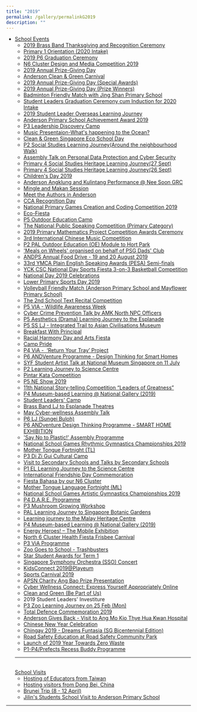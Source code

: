 ```yaml
---
title: "2019"
permalink: /gallery/permalinkG2019
description: ""
---
```

<ul>
<li><u>School Events<br /></u>
<ul>
<li><a href="https://www.facebook.com/pg/Anderson-Primary-School-Official-248457555191296/photos/?tab=album&amp;album_id=2548616591842036" target="_blank" rel="noopener">2019 Brass Band Thanksgiving and Recognition Ceremony</a></li>
<li><a href="https://www.facebook.com/pg/Anderson-Primary-School-Official-248457555191296/photos/?tab=album&amp;album_id=2523894157647613" target="_blank" rel="noopener">Primary 1 Orientation (2020 Intake)</a></li>
<li><a href="https://www.facebook.com/pg/Anderson-Primary-School-Official-248457555191296/photos/?tab=album&amp;album_id=2517039178333111" target="_blank" rel="noopener">2019 P6 Graduation Ceremony</a></li>
<li><a href="https://www.facebook.com/pg/Anderson-Primary-School-Official-248457555191296/photos/?tab=album&amp;album_id=2516661461704216" target="_blank" rel="noopener">N6 Cluster Design and Media Competition 2019</a></li>
<li><a href="https://www.facebook.com/pg/Anderson-Primary-School-Official-248457555191296/photos/?tab=album&amp;album_id=2515136888523340" target="_blank" rel="noopener">2019 Annual Prize-Giving Day</a></li>
<li><a href="https://www.facebook.com/pg/Anderson-Primary-School-Official-248457555191296/photos/?tab=album&amp;album_id=2514825488554480" target="_blank" rel="noopener">Anderson Clean &amp; Green Carnival</a></li>
<li><a href="https://www.facebook.com/pg/Anderson-Primary-School-Official-248457555191296/photos/?tab=album&amp;album_id=2513411835362512" target="_blank" rel="noopener">2019 Annual Prize-Giving Day (Special Awards)</a></li>
<li><a href="https://www.facebook.com/pg/Anderson-Primary-School-Official-248457555191296/photos/?tab=album&amp;album_id=2510867412283621" target="_blank" rel="noopener">2019 Annual Prize-Giving Day (Prize Winners)</a></li>
<li><a href="https://www.facebook.com/pg/Anderson-Primary-School-Official-248457555191296/photos/?tab=album&amp;album_id=2508738615829834" target="_blank" rel="noopener">Badminton Friendly Match with Jing Shan Primary School</a></li>
<li><a href="https://www.facebook.com/pg/Anderson-Primary-School-Official-248457555191296/photos/?tab=album&amp;album_id=2507909479246081" target="_blank" rel="noopener">Student Leaders Graduation Ceremony cum Induction for 2020 Intake</a></li>
<li><a href="https://www.facebook.com/pg/Anderson-Primary-School-Official-248457555191296/photos/?tab=album&amp;album_id=2499368166766879" target="_blank" rel="noopener">2019 Student Leader Overseas Learning Journey</a></li>
<li><a href="https://www.facebook.com/pg/Anderson-Primary-School-Official-248457555191296/photos/?tab=album&amp;album_id=2506174379419591" target="_blank" rel="noopener">Anderson Primary School Achievement Award 2019</a></li>
<li><a href="https://www.facebook.com/pg/Anderson-Primary-School-Official-248457555191296/photos/?tab=album&amp;album_id=2502022099834819" target="_blank" rel="noopener">P3 Leadership Discovery Camp</a></li>
<li><a href="https://www.facebook.com/pg/Anderson-Primary-School-Official-248457555191296/photos/?tab=album&amp;album_id=2501349996568696" target="_blank" rel="noopener">Music Presentaion-What's happening to the Ocean?</a></li>
<li><a href="https://www.facebook.com/pg/Anderson-Primary-School-Official-248457555191296/photos/?tab=album&amp;album_id=2490893044281058" target="_blank" rel="noopener">Clean &amp; Green Singapore Eco School Day</a></li>
<li><a href="https://www.facebook.com/pg/Anderson-Primary-School-Official-248457555191296/photos/?tab=album&amp;album_id=2474250392611990" target="_blank" rel="noopener">P2 Social Studies Learning Journey(Around the neighbourhood Walk)</a></li>
<li><a href="https://www.facebook.com/pg/Anderson-Primary-School-Official-248457555191296/photos/?tab=album&amp;album_id=2434756149894748" target="_blank" rel="noopener">Assembly Talk on Personal Data Protection and Cyber Security</a></li>
<li><a href="https://www.facebook.com/pg/Anderson-Primary-School-Official-248457555191296/photos/?tab=album&amp;album_id=2430982490272114" target="_blank" rel="noopener">Primary 4 Social Studies Heritage Learning Journey(27 Sept)</a></li>
<li><a href="https://www.facebook.com/pg/Anderson-Primary-School-Official-248457555191296/photos/?tab=album&amp;album_id=2430968653606831" target="_blank" rel="noopener">Primary 4 Social Studies Heritage Learning Journey(26 Sept)</a></li>
<li><a href="https://www.facebook.com/pg/Anderson-Primary-School-Official-248457555191296/photos/?tab=album&amp;album_id=2422287927808237" target="_blank" rel="noopener">Children's Day 2019</a></li>
<li><a href="https://www.facebook.com/pg/Anderson-Primary-School-Official-248457555191296/photos/?tab=album&amp;album_id=2414312161939147" target="_blank" rel="noopener">Anderson Angklung and Kulintang Performance @ Nee Soon GRC</a></li>
<li><a href="https://www.facebook.com/pg/Anderson-Primary-School-Official-248457555191296/photos/?tab=album&amp;album_id=2394801143890249" target="_blank" rel="noopener">Mingle and Makan Session</a></li>
<li><a href="https://www.facebook.com/pg/Anderson-Primary-School-Official-248457555191296/photos/?tab=album&amp;album_id=2393888967314800" target="_blank" rel="noopener">Meet the Authors in Anderson</a></li>
<li><a href="https://www.facebook.com/pg/Anderson-Primary-School-Official-248457555191296/photos/?tab=album&amp;album_id=2392803457423351" target="_blank" rel="noopener">CCA Recognition Day</a></li>
<li><a href="https://www.facebook.com/pg/Anderson-Primary-School-Official-248457555191296/photos/?tab=album&amp;album_id=2392474794122884" target="_blank" rel="noopener">National Primary Games Creation and Coding Competition 2019</a></li>
<li><a href="https://www.facebook.com/pg/Anderson-Primary-School-Official-248457555191296/photos/?tab=album&amp;album_id=2388854771151553" target="_blank" rel="noopener">Eco-Fiesta</a></li>
<li><a href="https://www.facebook.com/pg/Anderson-Primary-School-Official-248457555191296/photos/?tab=album&amp;album_id=2383515158352181" target="_blank" rel="noopener">P5 Outdoor Education Camp</a></li>
<li><a href="https://www.facebook.com/pg/Anderson-Primary-School-Official-248457555191296/photos/?tab=album&amp;album_id=2365770313459999" target="_blank" rel="noopener">The National Public Speaking Competition (Primary Category)</a></li>
<li><a href="https://www.facebook.com/pg/Anderson-Primary-School-Official-248457555191296/photos/?tab=album&amp;album_id=2364605946909769" target="_blank" rel="noopener">2019 Primary Mathematics Project Competition Awards Ceremony</a></li>
<li><a href="https://www.facebook.com/pg/Anderson-Primary-School-Official-248457555191296/photos/?tab=album&amp;album_id=2353795561324141" target="_blank" rel="noopener">3rd International Chinese Music Competition</a></li>
<li><a href="https://www.facebook.com/pg/Anderson-Primary-School-Official-248457555191296/photos/?tab=album&amp;album_id=2297861276917570" target="_blank" rel="noopener">P2 PAL Outdoor Education (OE) Module to Hort Park</a></li>
<li><a href="https://www.facebook.com/pg/Anderson-Primary-School-Official-248457555191296/photos/?tab=album&amp;album_id=2340417329328631" target="_blank" rel="noopener">'Meals on Wheels' organised on behalf of PSG Dads' Club</a></li>
<li><a href="https://www.facebook.com/pg/Anderson-Primary-School-Official-248457555191296/photos/?tab=album&amp;album_id=2334895103214187" target="_blank" rel="noopener">ANDPS Annual Food Drive - 19 and 20 August 2019</a></li>
<li><a href="https://www.facebook.com/pg/Anderson-Primary-School-Official-248457555191296/photos/?tab=album&amp;album_id=2333408646696166" target="_blank" rel="noopener">33rd YMCA Plain English Speaking Awards (PESA) Semi-finals</a></li>
<li><a href="https://www.facebook.com/pg/Anderson-Primary-School-Official-248457555191296/photos/?tab=album&amp;album_id=2333408646696166" target="_blank" rel="noopener">YCK CSC National Day Sports Fiesta 3-on-3 Basketball Competition</a></li>
<li><a href="https://www.facebook.com/pg/Anderson-Primary-School-Official-248457555191296/photos/?tab=album&amp;album_id=2323589011011463" target="_blank" rel="noopener">National Day 2019 Celebrations</a></li>
<li><a href="https://www.facebook.com/pg/Anderson-Primary-School-Official-248457555191296/photos/?tab=album&amp;album_id=2323603761009988" target="_blank" rel="noopener">Lower Primary Sports Day 2019</a></li>
<li><a href="https://www.facebook.com/pg/Anderson-Primary-School-Official-248457555191296/photos/?tab=album&amp;album_id=2319926574711040" target="_blank" rel="noopener">Volleyball Friendly Match (Anderson Primary School and Mayflower Primary School)</a></li>
<li><a href="https://www.facebook.com/pg/Anderson-Primary-School-Official-248457555191296/photos/?tab=album&amp;album_id=2319068658130165" target="_blank" rel="noopener">The 2nd School Text Recital Competition</a></li>
<li><a href="https://www.facebook.com/pg/Anderson-Primary-School-Official-248457555191296/photos/?tab=album&amp;album_id=2309665459070485" target="_blank" rel="noopener">P5 VIA - Wildlife Awareness Week</a></li>
<li><a href="https://www.facebook.com/pg/Anderson-Primary-School-Official-248457555191296/photos/?tab=album&amp;album_id=2295613503809014" target="_blank" rel="noopener">Cyber Crime Prevention Talk by AMK North NPC Officers</a></li>
<li><a href="https://www.facebook.com/pg/Anderson-Primary-School-Official-248457555191296/photos/?tab=album&amp;album_id=2295726423797722" target="_blank" rel="noopener">P5 Aesthetics (Drama) Learning Journey to the Esplanade</a></li>
<li><a href="https://www.facebook.com/pg/Anderson-Primary-School-Official-248457555191296/photos/?tab=album&amp;album_id=2294439377259760" target="_blank" rel="noopener">P5 SS LJ - Integrated Trail to Asian Civilisations Museum</a></li>
<li><a href="https://www.facebook.com/pg/Anderson-Primary-School-Official-248457555191296/photos/?tab=album&amp;album_id=2290785060958525" target="_blank" rel="noopener">Breakfast With Principal</a></li>
<li><a href="https://www.facebook.com/pg/Anderson-Primary-School-Official-248457555191296/photos/?tab=album&amp;album_id=2287635874606777" target="_blank" rel="noopener">Racial Harmony Day and Arts Fiesta</a></li>
<li><a href="https://www.facebook.com/pg/Anderson-Primary-School-Official-248457555191296/photos/?tab=album&amp;album_id=2284034334966931" target="_blank" rel="noopener">Camp Pride</a></li>
<li><a href="https://www.facebook.com/pg/Anderson-Primary-School-Official-248457555191296/photos/?tab=album&amp;album_id=2283978198305878" target="_blank" rel="noopener">P4 ViA -&nbsp;&nbsp;&lsquo;Return Your Tray&rsquo; Project</a></li>
<li><a href="https://www.facebook.com/pg/Anderson-Primary-School-Official-248457555191296/photos/?tab=album&amp;album_id=2275625145807850" target="_blank" rel="noopener">P6 ANDVenture Programme - Design Thinking for Smart Homes</a></li>
<li><a href="https://www.facebook.com/pg/Anderson-Primary-School-Official-248457555191296/photos/?tab=album&amp;album_id=2275104202526611" target="_blank" rel="noopener">SYF Student Artist Talk at National Museum Singapore on 11 July</a></li>
<li><a href="https://www.facebook.com/pg/Anderson-Primary-School-Official-248457555191296/photos/?tab=album&amp;album_id=2273870315983333" target="_blank" rel="noopener">P2 Learning Journey to Science Centre</a></li>
<li><a href="https://www.facebook.com/pg/Anderson-Primary-School-Official-248457555191296/photos/?tab=album&amp;album_id=2273863169317381" target="_blank" rel="noopener">Pintar Kata Competition</a></li>
<li><a href="https://www.facebook.com/pg/Anderson-Primary-School-Official-248457555191296/photos/?tab=album&amp;album_id=2273367756033589" target="_blank" rel="noopener">P5 NE Show 2019</a></li>
<li><a href="https://www.facebook.com/pg/Anderson-Primary-School-Official-248457555191296/photos/?tab=album&amp;album_id=2271598826210482" target="_blank" rel="noopener">11th National Story-telling Competition &ldquo;Leaders of Greatness&rdquo;</a></li>
<li><a href="https://www.facebook.com/pg/Anderson-Primary-School-Official-248457555191296/photos/?tab=album&amp;album_id=2101369346566765" target="_blank" rel="noopener">P4 Museum-based Learning @ National Gallery (2019)</a></li>
<li><a href="https://www.facebook.com/pg/Anderson-Primary-School-Official-248457555191296/photos/?tab=album&amp;album_id=2199140560122976" target="_blank" rel="noopener">Student Leaders' Camp</a></li>
<li><a href="https://www.facebook.com/pg/Anderson-Primary-School-Official-248457555191296/photos/?tab=album&amp;album_id=2210565202313845" target="_blank" rel="noopener">Brass Band LJ to Esplanade Theatres<br /></a></li>
<li><a href="https://www.facebook.com/pg/Anderson-Primary-School-Official-248457555191296/photos/?tab=album&amp;album_id=2207217725981926" target="_blank" rel="noopener">May Cyber-wellness Assembly Talk</a></li>
<li><a href="https://www.facebook.com/pg/Anderson-Primary-School-Official-248457555191296/photos/?tab=album&amp;album_id=2195306913839674" target="_blank" rel="noopener">P6 LJ (Sungei Buloh)</a></li>
<li><a href="https://www.facebook.com/pg/Anderson-Primary-School-Official-248457555191296/photos/?tab=album&amp;album_id=2194373513933014" target="_blank" rel="noopener">P6 ANDventure Design Thinking Programme - SMART HOME EXHIBITION</a></li>
<li><a href="https://www.facebook.com/pg/Anderson-Primary-School-Official-248457555191296/photos/?tab=album&amp;album_id=2141688422534857" target="_blank" rel="noopener">'Say No to Plastic!' Assembly Programme</a></li>
<li><a href="https://www.facebook.com/pg/Anderson-Primary-School-Official-248457555191296/photos/?tab=album&amp;album_id=2138720012831698" target="_blank" rel="noopener">National School Games Rhythmic Gymnastics Championships 2019</a></li>
<li><a href="https://www.facebook.com/pg/Anderson-Primary-School-Official-248457555191296/photos/?tab=album&amp;album_id=2131974220172944" target="_blank" rel="noopener">Mother Tongue Fortnight (TL)</a></li>
<li><a href="https://www.facebook.com/pg/Anderson-Primary-School-Official-248457555191296/photos/?tab=album&amp;album_id=2129015553802144" target="_blank" rel="noopener">P3 Di Zi Gui Cultural Camp</a></li>
<li><a href="https://www.facebook.com/pg/Anderson-Primary-School-Official-248457555191296/photos/?tab=album&amp;album_id=2127657133937986" target="_blank" rel="noopener">Visit to Secondary Schools and Talks by Secondary Schools</a></li>
<li><a href="https://www.facebook.com/pg/Anderson-Primary-School-Official-248457555191296/photos/?tab=album&amp;album_id=2123927067644326" target="_blank" rel="noopener">P1 EL Learning Journey to the Science Centre</a></li>
<li><a href="https://www.facebook.com/pg/Anderson-Primary-School-Official-248457555191296/photos/?tab=album&amp;album_id=2123161894387510" target="_blank" rel="noopener">International Friendship Day Commemoration</a></li>
<li><a href="https://www.facebook.com/pg/Anderson-Primary-School-Official-248457555191296/photos/?tab=album&amp;album_id=2113677875335912" target="_blank" rel="noopener">Fiesta Bahasa by our N6 Cluster</a></li>
<li><a href="https://www.facebook.com/pg/Anderson-Primary-School-Official-248457555191296/photos/?tab=album&amp;album_id=2113671275336572" target="_blank" rel="noopener">Mother Tongue Language Fortnight (ML)</a></li>
<li><a href="https://www.facebook.com/pg/Anderson-Primary-School-Official-248457555191296/photos/?tab=album&amp;album_id=2113186438718389" target="_blank" rel="noopener">National School Games Artistic Gymnastics Championships 2019</a></li>
<li><a href="https://www.facebook.com/pg/Anderson-Primary-School-Official-248457555191296/photos/?tab=album&amp;album_id=2111702112200155" target="_blank" rel="noopener">P4 D.A.R.E. Programme</a></li>
<li><a href="https://www.facebook.com/pg/Anderson-Primary-School-Official-248457555191296/photos/?tab=album&amp;album_id=2109848605718839" target="_blank" rel="noopener">P3 Mushroom Growing Workshop</a></li>
<li><a href="https://www.facebook.com/pg/Anderson-Primary-School-Official-248457555191296/photos/?tab=album&amp;album_id=2108557315847968" target="_blank" rel="noopener">PAL Learning Journey to Singapore Botanic Gardens</a></li>
<li><a href="https://www.facebook.com/pg/Anderson-Primary-School-Official-248457555191296/photos/?tab=album&amp;album_id=2102785039758529" target="_blank" rel="noopener">Learning journey to the Malay Heritage Centre</a></li>
<li><a href="https://www.facebook.com/pg/Anderson-Primary-School-Official-248457555191296/photos/?tab=album&amp;album_id=2101369346566765" target="_blank" rel="noopener">P4 Museum-based Learning @ National Gallery (2019)</a></li>
<li><a href="https://www.facebook.com/pg/Anderson-Primary-School-Official-248457555191296/photos/?tab=album&amp;album_id=2100014746702225" target="_blank" rel="noopener">Energy Heroes! &ndash; The Mobile Exhibition</a></li>
<li><a href="https://www.facebook.com/pg/Anderson-Primary-School-Official-248457555191296/photos/?tab=album&amp;album_id=2099886066715093" target="_blank" rel="noopener">North 6 Cluster Health Fiesta Frisbee Carnival</a></li>
<li><a href="https://www.facebook.com/pg/Anderson-Primary-School-Official-248457555191296/photos/?tab=album&amp;album_id=2098216190215414" target="_blank" rel="noopener">P3 ViA Programme</a></li>
<li><a href="https://www.facebook.com/pg/Anderson-Primary-School-Official-248457555191296/photos/?tab=album&amp;album_id=2098205740216459" target="_blank" rel="noopener">Zoo Goes to School - Trashbusters</a></li>
<li><a href="https://www.facebook.com/pg/Anderson-Primary-School-Official-248457555191296/photos/?tab=album&amp;album_id=2088034727900227" target="_blank" rel="noopener">Star Student Awards for Term 1</a></li>
<li><a href="https://www.facebook.com/pg/Anderson-Primary-School-Official-248457555191296/photos/?tab=album&amp;album_id=2087195614650805" target="_blank" rel="noopener">Singapore Symphony Orchestra (SSO) Concert</a></li>
<li><a href="https://www.facebook.com/pg/Anderson-Primary-School-Official-248457555191296/photos/?tab=album&amp;album_id=2087183157985384" target="_blank" rel="noopener">KidsConnect 2019@Playeum</a></li>
<li><a href="https://www.facebook.com/pg/Anderson-Primary-School-Official-248457555191296/photos/?tab=album&amp;album_id=2082882648415435" target="_blank" rel="noopener">Sports Carnival 2019</a></li>
<li><a href="https://www.facebook.com/pg/Anderson-Primary-School-Official-248457555191296/photos/?tab=album&amp;album_id=2082750048428695" target="_blank" rel="noopener">APSN Charity Ang Bao Prize Presentation</a></li>
<li><a href="https://www.facebook.com/pg/Anderson-Primary-School-Official-248457555191296/photos/?tab=album&amp;album_id=2080590558644644" target="_blank" rel="noopener">Cyber Wellness Connect: Express Yourself Appropriately Online</a></li>
<li><a href="https://www.facebook.com/pg/Anderson-Primary-School-Official-248457555191296/photos/?tab=album&amp;album_id=2076886272348406" target="">Clean and Green (Be Part of Us)</a></li>
<li><a target="_blank">2019 Student Leaders' Investiture</a></li>
<li><a href="https://www.facebook.com/pg/Anderson-Primary-School-Official-248457555191296/photos/?tab=album&amp;album_id=2061033230600377" target="_blank" rel="noopener">P3 Zoo Learning Journey on 25 Feb (Mon)</a></li>
<li><a href="https://www.facebook.com/pg/Anderson-Primary-School-Official-248457555191296/photos/?tab=album&amp;album_id=2050806558289711" target="_blank" rel="noopener">Total Defence Commemoration 2019</a></li>
<li><a href="https://www.facebook.com/pg/Anderson-Primary-School-Official-248457555191296/photos/?tab=album&amp;album_id=2048886458481721&amp;__xts__%5B0%5D=68.ARARfmbck49a5VVgQS6ePKTow_fHjyz6idi_Wmv9DfgopTLdAkVJ6ABbFWsiuJO3ItVBt1iudFTp6wwPECjHInt026s8O7IYuMjHXaMrhGGWVuqfTvGcjP13orvsMzEsV3v0XHEdn01i8v_EAEqRbIAFXXenZtGVONwhQguqNxhrfsN21uoM7Pj_N2KOZE7LdmposufYgH1wicAHwicBOdEHcLisSUZhP2Oy7hXJayn05W-vB5i5f8Q8JuayfWWx9miLKdHUyCJ3J8ELXdBArAKHtOSuYD3sUJRqcV1OOKMubwCy-bPHGqr9SULIAIYzlGE0NhVRhIwECYmqc-_92IQrzRB9POxwYR53xRtpVkIAsFawukjdETJJG3KXIZylojU7OfXdKzm_QBUk8TBQDnvyR63OL213-7ulkbZCvF0GUD-DcuFTKDh1V5CHAxQW49yRTcy-tTwdxNMoz-w6&amp;__tn__=-UC-R" target="_blank" rel="noopener">Anderson Gives Back - Visit to Ang Mo Kio Thye Hua Kwan Hospital</a></li>
<li><a href="https://www.facebook.com/pg/Anderson-Primary-School-Official-248457555191296/photos/?tab=album&amp;album_id=2032467773456923" target="_blank" rel="noopener">Chinese New Year Celebration</a></li>
<li><a href="https://www.facebook.com/pg/Anderson-Primary-School-Official-248457555191296/photos/?tab=album&amp;album_id=2031026530267714" target="_blank" rel="noopener">Chingay 2019 - Dreams Funtasia (SG Bicentennial Edition)</a></li>
<li><a href="https://www.facebook.com/pg/Anderson-Primary-School-Official-248457555191296/photos/?tab=album&amp;album_id=2012266552143712" target="_blank" rel="noopener">Road Safety Education at Road Safety Community Park</a></li>
<li><a href="https://www.facebook.com/pg/Anderson-Primary-School-Official-248457555191296/photos/?tab=album&amp;album_id=1997290550307979&amp;__tn__=-UC-R" target="_blank" rel="noopener">Launch of 2019 Year Towards Zero Waste</a>&nbsp;</li>
<li><a href="https://www.facebook.com/pg/Anderson-Primary-School-Official-248457555191296/photos/?tab=album&amp;album_id=1992208574149510&amp;__xts__%5B0%5D=68.ARCz41jICShgXxzD0gYrhqBkdLXpzN89jZeB8WuPJ1APiXAmRDDSjlFR0c7KfeD3_m9s7a9mwr5SQDKiTCujyRLMlbTxv8tW0bd9epHL8bxbN3i2T1vY4mIEmYRqaAI98XI5tfy50N4PkdYetDVG6K_w2rbTWCzp0ZgtisQTdnv8HDcIWcTTNDdHqL-r8rkX2rZSOXHHJoKq6mFmNGnVuc1lIvV3xCKWVgCCKBOwrSB4rjiZ195MkYxW7c2Z0CD7n9DQmyxXgWodVqaYaGqh6O5PDPQBp9mX0Du2_s0om11Kg3maqs-bm08GumkAgdKoZC6pEScDCGvYvOY84PlWtgbKuhKnJ5dYW9xOeA5KczeooIOVGKX9K1qG-MP6Z_EZ4Mki54SXzTDlFyddKhpveKUij0jLFG9gqKwLdniHqhDVH9Bh7TjcO_xh7o6bC7cgEi2yvaelM5S3CQwXsFA7&amp;__tn__=-UC-R" target="_blank" rel="noopener">P1-P4/Prefects Recess Buddy Programme</a></li>
</ul>
<hr /><u><br />School Visits<br /></u>
<ul>
<li><a href="https://www.facebook.com/pg/Anderson-Primary-School-Official-248457555191296/photos/?tab=album&amp;album_id=2343053055731725" target="">Hosting of Educators from Taiwan</a></li>
<li><a href="https://www.facebook.com/pg/Anderson-Primary-School-Official-248457555191296/photos/?tab=album&amp;album_id=2283839731653058" target="">Hosting visitors from Dong Bei, China</a></li>
<li><a href="https://www.facebook.com/pg/Anderson-Primary-School-Official-248457555191296/photos/?tab=album&amp;album_id=2117401814963518" target="_blank" rel="noopener">Brunei Trip (8 - 12 April)</a></li>
<li><a href="https://www.facebook.com/pg/Anderson-Primary-School-Official-248457555191296/photos/?tab=album&amp;album_id=2292751887428509" target="_blank" rel="noopener">Jilin's Students School Visit to Anderson Primary School</a></li>
</ul>
</li>
</ul>
<hr />